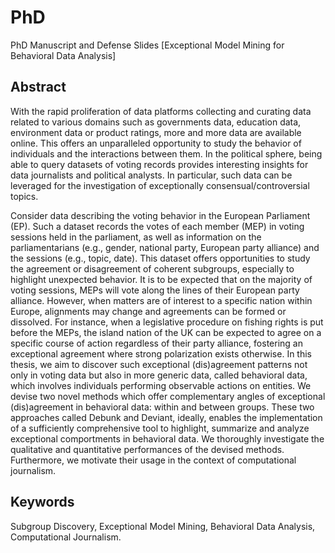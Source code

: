 # PhD
PhD Manuscript and Defense Slides [Exceptional Model Mining for Behavioral Data Analysis]

## Abstract

With the rapid proliferation of data platforms collecting and curating data related to various domains such as governments data, education data, environment data or product ratings, more and more data are available online. This offers an unparalleled opportunity to study the behavior of individuals and the interactions between them. In the political sphere, being able to query datasets of voting records provides interesting insights for data journalists and political analysts. In particular, such data can be leveraged for the investigation of exceptionally consensual/controversial topics. 

Consider data describing the voting behavior in the European Parliament (EP). Such a dataset records the votes of each member (MEP) in voting sessions held in the parliament, as well as information on the parliamentarians (e.g., gender, national party, European party alliance) and the sessions (e.g., topic, date). This dataset offers opportunities to study the agreement or disagreement of coherent subgroups, especially to highlight unexpected behavior. It is to be expected that on the majority of voting sessions, MEPs will vote along the lines of their European party alliance. However, when matters are of interest to a specific nation within Europe, alignments may change and agreements can be formed or dissolved. For instance, when a legislative procedure on fishing rights is put before the MEPs, the island nation of the UK can be expected to agree on a specific course of action regardless of their party alliance, fostering an exceptional agreement where strong polarization exists otherwise. In this thesis, we aim to discover such exceptional (dis)agreement patterns not only in voting data but also in more generic data, called behavioral data, which involves individuals performing observable actions on entities. We devise two novel methods which offer complementary angles of exceptional (dis)agreement in behavioral data:  within and between groups. These two approaches called Debunk and Deviant, ideally, enables the implementation of a sufficiently comprehensive tool to highlight, summarize and analyze exceptional comportments in behavioral data.  We thoroughly investigate the qualitative and quantitative performances of the devised methods. Furthermore, we motivate their usage in the context of computational journalism. 


## Keywords
Subgroup Discovery, Exceptional Model Mining, Behavioral Data Analysis, Computational Journalism.
